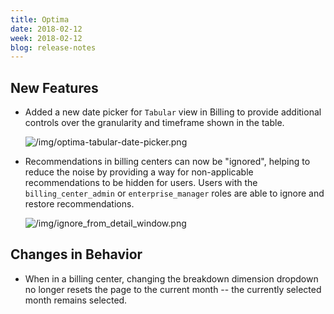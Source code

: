 ```yaml
---
title: Optima
date: 2018-02-12
week: 2018-02-12
blog: release-notes
---
```


## New Features

* Added a new date picker for `Tabular` view in Billing to provide additional controls over the granularity and timeframe shown in the table.

    ![/img/optima-tabular-date-picker.png](/img/optima-tabular-date-picker.png)

* Recommendations in billing centers can now be "ignored", helping to reduce the noise by providing a way for non-applicable recommendations to be hidden for users. Users with the `billing_center_admin` or `enterprise_manager` roles are able to ignore and restore recommendations.

    ![/img/ignore_from_detail_window.png](/img/ignore_from_detail_window.png)

## Changes in Behavior

* When in a billing center, changing the breakdown dimension dropdown no longer resets the page to the current month -- the currently selected month remains selected.
